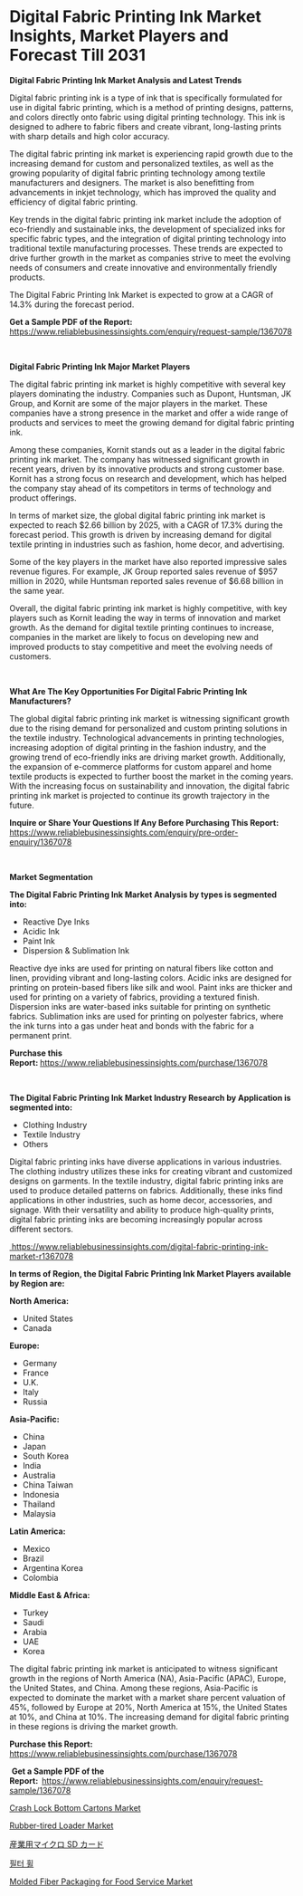 <p><h1>Digital Fabric Printing Ink Market Insights, Market Players and Forecast Till 2031</h1></p><p><strong>Digital Fabric Printing Ink Market Analysis and Latest Trends</strong></p>
<p><p>Digital fabric printing ink is a type of ink that is specifically formulated for use in digital fabric printing, which is a method of printing designs, patterns, and colors directly onto fabric using digital printing technology. This ink is designed to adhere to fabric fibers and create vibrant, long-lasting prints with sharp details and high color accuracy.</p><p>The digital fabric printing ink market is experiencing rapid growth due to the increasing demand for custom and personalized textiles, as well as the growing popularity of digital fabric printing technology among textile manufacturers and designers. The market is also benefitting from advancements in inkjet technology, which has improved the quality and efficiency of digital fabric printing.</p><p>Key trends in the digital fabric printing ink market include the adoption of eco-friendly and sustainable inks, the development of specialized inks for specific fabric types, and the integration of digital printing technology into traditional textile manufacturing processes. These trends are expected to drive further growth in the market as companies strive to meet the evolving needs of consumers and create innovative and environmentally friendly products.</p><p>The Digital Fabric Printing Ink Market is expected to grow at a CAGR of 14.3% during the forecast period.</p></p>
<p><strong>Get a Sample PDF of the Report:&nbsp;</strong> <a href="https://www.reliablebusinessinsights.com/enquiry/request-sample/1367078">https://www.reliablebusinessinsights.com/enquiry/request-sample/1367078</a></p>
<p>&nbsp;</p>
<p><strong>Digital Fabric Printing Ink Major Market Players</strong></p>
<p><p>The digital fabric printing ink market is highly competitive with several key players dominating the industry. Companies such as Dupont, Huntsman, JK Group, and Kornit are some of the major players in the market. These companies have a strong presence in the market and offer a wide range of products and services to meet the growing demand for digital fabric printing ink.</p><p>Among these companies, Kornit stands out as a leader in the digital fabric printing ink market. The company has witnessed significant growth in recent years, driven by its innovative products and strong customer base. Kornit has a strong focus on research and development, which has helped the company stay ahead of its competitors in terms of technology and product offerings.</p><p>In terms of market size, the global digital fabric printing ink market is expected to reach $2.66 billion by 2025, with a CAGR of 17.3% during the forecast period. This growth is driven by increasing demand for digital textile printing in industries such as fashion, home decor, and advertising.</p><p>Some of the key players in the market have also reported impressive sales revenue figures. For example, JK Group reported sales revenue of $957 million in 2020, while Huntsman reported sales revenue of $6.68 billion in the same year.</p><p>Overall, the digital fabric printing ink market is highly competitive, with key players such as Kornit leading the way in terms of innovation and market growth. As the demand for digital textile printing continues to increase, companies in the market are likely to focus on developing new and improved products to stay competitive and meet the evolving needs of customers.</p></p>
<p>&nbsp;</p>
<p><strong>What Are The Key Opportunities For Digital Fabric Printing Ink Manufacturers?</strong></p>
<p><p>The global digital fabric printing ink market is witnessing significant growth due to the rising demand for personalized and custom printing solutions in the textile industry. Technological advancements in printing technologies, increasing adoption of digital printing in the fashion industry, and the growing trend of eco-friendly inks are driving market growth. Additionally, the expansion of e-commerce platforms for custom apparel and home textile products is expected to further boost the market in the coming years. With the increasing focus on sustainability and innovation, the digital fabric printing ink market is projected to continue its growth trajectory in the future.</p></p>
<p><strong>Inquire or Share Your Questions If Any Before Purchasing This Report:</strong> <a href="https://www.reliablebusinessinsights.com/enquiry/pre-order-enquiry/1367078">https://www.reliablebusinessinsights.com/enquiry/pre-order-enquiry/1367078</a></p>
<p>&nbsp;</p>
<p><strong>Market Segmentation</strong></p>
<p><strong>The Digital Fabric Printing Ink Market Analysis by types is segmented into:</strong></p>
<p><ul><li>Reactive Dye Inks</li><li>Acidic Ink</li><li>Paint Ink</li><li>Dispersion & Sublimation Ink</li></ul></p>
<p><p>Reactive dye inks are used for printing on natural fibers like cotton and linen, providing vibrant and long-lasting colors. Acidic inks are designed for printing on protein-based fibers like silk and wool. Paint inks are thicker and used for printing on a variety of fabrics, providing a textured finish. Dispersion inks are water-based inks suitable for printing on synthetic fabrics. Sublimation inks are used for printing on polyester fabrics, where the ink turns into a gas under heat and bonds with the fabric for a permanent print.</p></p>
<p><strong>Purchase this Report:&nbsp;</strong><a href="https://www.reliablebusinessinsights.com/purchase/1367078">https://www.reliablebusinessinsights.com/purchase/1367078</a></p>
<p>&nbsp;</p>
<p><strong>The Digital Fabric Printing Ink Market Industry Research by Application is segmented into:</strong></p>
<p><ul><li>Clothing Industry</li><li>Textile Industry</li><li>Others</li></ul></p>
<p><p>Digital fabric printing inks have diverse applications in various industries. The clothing industry utilizes these inks for creating vibrant and customized designs on garments. In the textile industry, digital fabric printing inks are used to produce detailed patterns on fabrics. Additionally, these inks find applications in other industries, such as home decor, accessories, and signage. With their versatility and ability to produce high-quality prints, digital fabric printing inks are becoming increasingly popular across different sectors.</p></p>
<p><a href="https://www.reliablebusinessinsights.com/digital-fabric-printing-ink-market-r1367078">&nbsp;https://www.reliablebusinessinsights.com/digital-fabric-printing-ink-market-r1367078</a></p>
<p><strong>In terms of Region, the Digital Fabric Printing Ink Market Players available by Region are:</strong></p>
<p>
    <p> <strong> North America: </strong>
        <ul>
            <li>United States</li>
            <li>Canada</li>
        </ul>
        </p> 
    <p> <strong> Europe: </strong>
        <ul>
            <li>Germany</li>
            <li>France</li>
            <li>U.K.</li>
            <li>Italy</li>
            <li>Russia</li>
        </ul>
        </p> 
    <p> <strong> Asia-Pacific: </strong>
        <ul>
            <li>China</li>
            <li>Japan</li>
            <li>South Korea</li>
            <li>India</li>
            <li>Australia</li>
            <li>China Taiwan</li>
            <li>Indonesia</li>
            <li>Thailand</li>
            <li>Malaysia</li>
        </ul>
        </p> 
    <p> <strong> Latin America: </strong>
        <ul>
            <li>Mexico</li>
            <li>Brazil</li>
            <li>Argentina Korea</li>
            <li>Colombia</li>
        </ul>
        </p> 
    <p> <strong> Middle East & Africa: </strong>
        <ul>
            <li>Turkey</li>
            <li>Saudi</li>
            <li>Arabia</li>
            <li>UAE</li>
            <li>Korea</li>
        </ul>
    </p>
    </p>
<p><p>The digital fabric printing ink market is anticipated to witness significant growth in the regions of North America (NA), Asia-Pacific (APAC), Europe, the United States, and China. Among these regions, Asia-Pacific is expected to dominate the market with a market share percent valuation of 45%, followed by Europe at 20%, North America at 15%, the United States at 10%, and China at 10%. The increasing demand for digital fabric printing in these regions is driving the market growth.</p></p>
<p><strong>Purchase this Report: </strong><a href="https://www.reliablebusinessinsights.com/purchase/1367078">https://www.reliablebusinessinsights.com/purchase/1367078</a></p>
<p>&nbsp;<strong>Get a Sample PDF of the Report:&nbsp;&nbsp;</strong><a href="https://www.reliablebusinessinsights.com/enquiry/request-sample/1367078">https://www.reliablebusinessinsights.com/enquiry/request-sample/1367078</a></p>
<p><strong></strong></p>
<p><p><a href="https://github.com/Airanohannonzb68e5pb53oc1/Market-Research-Report-List-3/blob/main/crash-lock-bottom-cartons-market.md">Crash Lock Bottom Cartons Market</a></p><p><a href="https://issuu.com/reportprime-2/docs/rubber-tired-loader-market-size-2030.pptx">Rubber-tired Loader Market</a></p><p><a href="https://medium.com/@mad.jake/%E7%94%A3%E6%A5%AD%E7%94%A8%E3%83%9E%E3%82%A4%E3%82%AF%E3%83%ADsd%E3%82%AB%E3%83%BC%E3%83%89%E5%B8%82%E5%A0%B4-2031%E5%B9%B4%E3%81%BE%E3%81%A7%E3%81%AE%E6%88%90%E5%8A%9F%E3%81%99%E3%82%8B%E3%83%93%E3%82%B8%E3%83%8D%E3%82%B9%E6%88%A6%E7%95%A5%E3%81%AE%E9%8D%B5%E3%82%92%E4%BA%88%E6%B8%AC-7966dd857f2a">産業用マイクロ SD カード</a></p><p><a href="https://medium.com/@joeyjohns20/%ED%95%84%ED%84%B0-%ED%9C%A0-%EC%8B%9C%EC%9E%A5-%EB%B6%84%EC%84%9D-%EA%B8%80%EB%A1%9C%EB%B2%8C-%EC%82%B0%EC%97%85-%EC%A0%84%EB%A7%9D-%EB%B0%8F-%EC%98%88%EC%B8%A1-2024%EB%85%84%EB%B6%80%ED%84%B0-2031%EB%85%84%EA%B9%8C%EC%A7%80-7551988cabf5">필터 휠</a></p><p><a href="https://github.com/fiixsa/Market-Research-Report-List-3/blob/main/molded-fiber-packaging-for-food-service-market.md">Molded Fiber Packaging for Food Service Market</a></p></p>